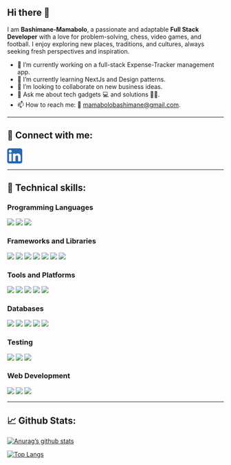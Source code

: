 ## Hi there 👋

I am **Bashimane-Mamabolo**, a passionate and adaptable **Full Stack Developer** with a love for problem-solving, chess, video games, and football. 
 I enjoy exploring new places, traditions, and cultures, always seeking fresh perspectives and inspiration.

- 🔭 I’m currently working on a full-stack Expense-Tracker management app.
- 🌱 I’m currently learning NextJs and Design patterns.
- 👯 I’m looking to collaborate on new business ideas.
- 💬 Ask me about tech gadgets 💻 and solutions 👨‍💻.
- 📫 How to reach me: 📱 [mamabolobashimane@gmail.com](mailto:mamabolobashimane@gmail.com).

---

## 🤝 Connect with me:

<a href="https://www.linkedin.com/in/bashimane-mamabolo/">
  <img align="left" src="https://raw.githubusercontent.com/Bashimane-Mamabolo/Bashimane-Mamabolo/main/linkedIn_Icon.png" alt="Bashimane Mamabolo | LinkedIn" width="35px"/>
</a>  

<br clear="left"/>

---

## 💼 Technical skills:

### Programming Languages
![](https://img.shields.io/badge/Code-Java-informational?style=flat&logo=java&color=007396)
![](https://img.shields.io/badge/Code-Python-informational?style=flat&logo=python&color=3776AB)
![](https://img.shields.io/badge/Code-JavaScript-informational?style=flat&logo=javascript&color=F7DF1E)

### Frameworks and Libraries
![](https://img.shields.io/badge/Code-Spring_Boot-informational?style=flat&logo=spring-boot&color=6DB33F)
![](https://img.shields.io/badge/Code-React-informational?style=flat&logo=react&color=61DAFB)
![](https://img.shields.io/badge/Code-Angular-informational?style=flat&logo=angular&color=DD0031)
![](https://img.shields.io/badge/Code-Flask-informational?style=flat&logo=flask&color=000000)
![](https://img.shields.io/badge/Code-Bootstrap-informational?style=flat&logo=bootstrap&color=7952B3)
![](https://img.shields.io/badge/Code-Hibernate-informational?style=flat&logo=hibernate&color=59666C)
![](https://img.shields.io/badge/Code-SQLAlchemy-informational?style=flat&logo=python&color=000000)

### Tools and Platforms
![](https://img.shields.io/badge/Code-GitHub-informational?style=flat&logo=github&color=181717)
![](https://img.shields.io/badge/Code-Docker-informational?style=flat&logo=docker&color=2496ED)
![](https://img.shields.io/badge/Code-CI/CD_GitLab-informational?style=flat&logo=gitlab&color=FC6D26)
![](https://img.shields.io/badge/Code-Figma-informational?style=flat&logo=figma&color=F24E1E)
![](https://img.shields.io/badge/Code-Apache_MQ-informational?style=flat&logo=apache&color=D22128)

### Databases
![](https://img.shields.io/badge/Code-MySQL-informational?style=flat&logo=mysql&color=4479A1)
![](https://img.shields.io/badge/Code-PostgreSQL-informational?style=flat&logo=postgresql&color=336791)
![](https://img.shields.io/badge/Code-SQLite-informational?style=flat&logo=sqlite&color=003B57)
![](https://img.shields.io/badge/Code-MongoDB-informational?style=flat&logo=mongodb&color=47A248)
![](https://img.shields.io/badge/Code-Redis-informational?style=flat&logo=redis&color=DC382D)

### Testing
![](https://img.shields.io/badge/Code-JUnit-informational?style=flat&logo=java&color=25A162)
![](https://img.shields.io/badge/Code-Mockito-informational?style=flat&logo=java&color=46a528)
![](https://img.shields.io/badge/Code-Selenium-informational?style=flat&logo=selenium&color=43B02A)

### Web Development
![](https://img.shields.io/badge/Code-HTML5-informational?style=flat&logo=html5&color=E34F26)
![](https://img.shields.io/badge/Code-CSS3-informational?style=flat&logo=css3&color=1572B6)
![](https://img.shields.io/badge/Code-Shell_Scripting-informational?style=flat&logo=gnu-bash&color=4EAA25)

---

## 📈 Github Stats:

[![Anurag’s github stats](https://github-readme-stats.vercel.app/api?username=Bashimane-Mamabolo)](https://github.com/Bashimane-Mamabolo)

[![Top Langs](https://github-readme-stats.vercel.app/api/top-langs/?username=Bashimane-Mamabolo&layout=compact)](https://github.com/Bashimane-Mamabolo)
